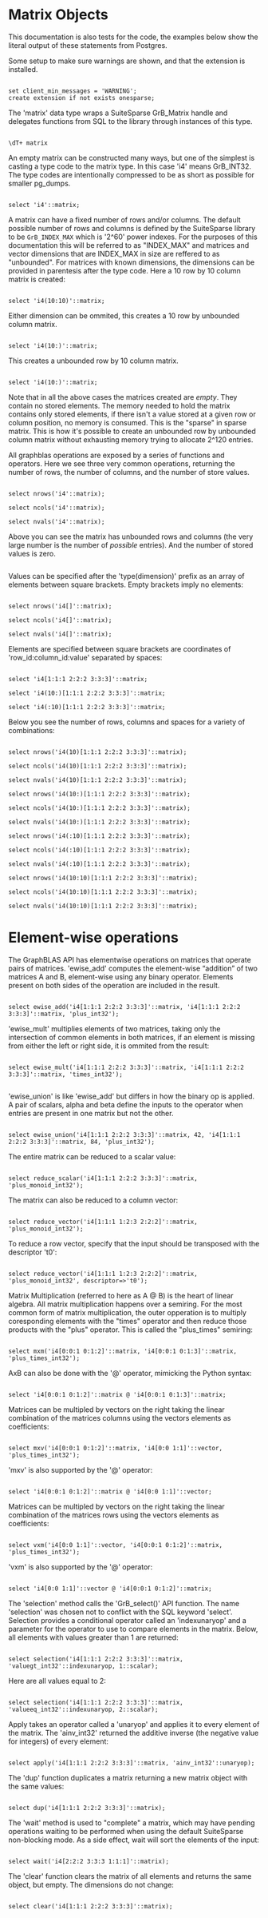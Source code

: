 # Matrix Objects

This documentation is also tests for the code, the examples below
show the literal output of these statements from Postgres.

Some setup to make sure warnings are shown, and that the extension
is installed.
```

set client_min_messages = 'WARNING';
create extension if not exists onesparse;

```
The 'matrix' data type wraps a SuiteSparse GrB_Matrix handle and
delegates functions from SQL to the library through instances of
this type.
```

\dT+ matrix

```
An empty matrix can be constructed many ways, but one of the
simplest is casting a type code to the matrix type.  In this case
'i4' means GrB_INT32.  The type codes are intentionally compressed
to be as short as possible for smaller pg_dumps.
```

select 'i4'::matrix;

```
A matrix can have a fixed number of rows and/or columns.  The
default possible number of rows and columns is defined by the
SuiteSparse library to be `GrB_INDEX_MAX` which is '2^60' power
indexes.  For the purposes of this documentation this will be
referred to as "INDEX_MAX" and matrices and vector dimensions that
are INDEX_MAX in size are reffered to as "unbounded".  For matrices
with known dimensions, the dimensions can be provided in parentesis
after the type code.  Here a 10 row by 10 column matrix is created:
```

select 'i4(10:10)'::matrix;

```
Either dimension can be ommited, this creates a 10 row by unbounded
column matrix.
```

select 'i4(10:)'::matrix;

```
This creates a unbounded row by 10 column matrix.
```

select 'i4(10:)'::matrix;

```
Note that in all the above cases the matrices created are *empty*.
They contain no stored elements.  The memory needed to hold the
matrix contains only stored elements, if there isn't a value stored
at a given row or column position, no memory is consumed.  This is
the "sparse" in sparse matrix.  This is how it's possible to create
an unbounded row by unbounded column matrix without exhausting
memory trying to allocate 2^120 entries.

All graphblas operations are exposed by a series of functions and
operators.  Here we see three very common operations, returning the
number of rows, the number of columns, and the number of store
values.
```

select nrows('i4'::matrix);

select ncols('i4'::matrix);

select nvals('i4'::matrix);

```
Above you can see the matrix has unbounded rows and columns (the
very large number is the number of *possible* entries).  And the
number of stored values is zero.
```

```
Values can be specified after the 'type(dimension)' prefix as an
array of elements between square brackets.  Empty brackets imply no
elements:
```

select nrows('i4[]'::matrix);

select ncols('i4[]'::matrix);

select nvals('i4[]'::matrix);

```
Elements are specified between square brackets are coordinates of
'row_id:column_id:value' separated by spaces:
```

select 'i4[1:1:1 2:2:2 3:3:3]'::matrix;

select 'i4(10:)[1:1:1 2:2:2 3:3:3]'::matrix;

select 'i4(:10)[1:1:1 2:2:2 3:3:3]'::matrix;

```
Below you see the number of rows, columns and spaces for a variety
of combinations:
```

select nrows('i4(10)[1:1:1 2:2:2 3:3:3]'::matrix);

select ncols('i4(10)[1:1:1 2:2:2 3:3:3]'::matrix);

select nvals('i4(10)[1:1:1 2:2:2 3:3:3]'::matrix);

select nrows('i4(10:)[1:1:1 2:2:2 3:3:3]'::matrix);

select ncols('i4(10:)[1:1:1 2:2:2 3:3:3]'::matrix);

select nvals('i4(10:)[1:1:1 2:2:2 3:3:3]'::matrix);

select nrows('i4(:10)[1:1:1 2:2:2 3:3:3]'::matrix);

select ncols('i4(:10)[1:1:1 2:2:2 3:3:3]'::matrix);

select nvals('i4(:10)[1:1:1 2:2:2 3:3:3]'::matrix);

select nrows('i4(10:10)[1:1:1 2:2:2 3:3:3]'::matrix);

select ncols('i4(10:10)[1:1:1 2:2:2 3:3:3]'::matrix);

select nvals('i4(10:10)[1:1:1 2:2:2 3:3:3]'::matrix);

```
# Element-wise operations

The GraphBLAS API has elementwise operations on matrices that
operate pairs of matrices.  'ewise_add' computes the element-wise
“addition” of two matrices A and B, element-wise using any binary
operator.  Elements present on both sides of the operation are
included in the result.
```

select ewise_add('i4[1:1:1 2:2:2 3:3:3]'::matrix, 'i4[1:1:1 2:2:2 3:3:3]'::matrix, 'plus_int32');

```
'ewise_mult' multiplies elements of two matrices, taking only the
intersection of common elements in both matrices, if an element is
missing from either the left or right side, it is ommited from the
result:
```

select ewise_mult('i4[1:1:1 2:2:2 3:3:3]'::matrix, 'i4[1:1:1 2:2:2 3:3:3]'::matrix, 'times_int32');


```
'ewise_union' is like 'ewise_add' but differs in how the binary op
is applied. A pair of scalars, alpha and beta define the inputs to
the operator when entries are present in one matrix but not the
other.
```

select ewise_union('i4[1:1:1 2:2:2 3:3:3]'::matrix, 42, 'i4[1:1:1 2:2:2 3:3:3]'::matrix, 84, 'plus_int32');

```
The entire matrix can be reduced to a scalar value:
```

select reduce_scalar('i4[1:1:1 2:2:2 3:3:3]'::matrix, 'plus_monoid_int32');

```
The matrix can also be reduced to a column vector:
```

select reduce_vector('i4[1:1:1 1:2:3 2:2:2]'::matrix, 'plus_monoid_int32');

```
To reduce a row vector, specify that the input should be transposed
with the descriptor 't0':
```

select reduce_vector('i4[1:1:1 1:2:3 2:2:2]'::matrix, 'plus_monoid_int32', descriptor=>'t0');

```
Matrix Multiplication (referred to here as A @ B) is the heart of
linear algebra.  All matrix multiplication happens over a semiring.
For the most common form of matrix multiplication, the outer
opperation is to multiply coresponding elements with the "times"
operator and then reduce those products with the "plus" operator.
This is called the "plus_times" semiring:
```

select mxm('i4[0:0:1 0:1:2]'::matrix, 'i4[0:0:1 0:1:3]'::matrix, 'plus_times_int32');

```
AxB can also be done with the '@' operator, mimicking the Python
syntax:
```

select 'i4[0:0:1 0:1:2]'::matrix @ 'i4[0:0:1 0:1:3]'::matrix;

```
Matrices can be multipled by vectors on the right taking the linear
combination of the matrices columns using the vectors elements as
coefficients:
```

select mxv('i4[0:0:1 0:1:2]'::matrix, 'i4[0:0 1:1]'::vector, 'plus_times_int32');

```
'mxv' is also supported by the '@' operator:
```

select 'i4[0:0:1 0:1:2]'::matrix @ 'i4[0:0 1:1]'::vector;

```
Matrices can be multipled by vectors on the right taking the linear
combination of the matrices rows using the vectors elements as
coefficients:
```

select vxm('i4[0:0 1:1]'::vector, 'i4[0:0:1 0:1:2]'::matrix, 'plus_times_int32');

```
'vxm' is also supported by the '@' operator:
```

select 'i4[0:0 1:1]'::vector @ 'i4[0:0:1 0:1:2]'::matrix;

```
The 'selection' method calls the 'GrB_select()' API function.  The
name 'selection' was chosen not to conflict with the SQL keyword
'select'.  Selection provides a conditional operator called an
'indexunaryop' and a parameter for the operator to use to compare
elements in the matrix.  Below, all elements with values greater
than 1 are returned:
```

select selection('i4[1:1:1 2:2:2 3:3:3]'::matrix, 'valuegt_int32'::indexunaryop, 1::scalar);

```
Here are all values equal to 2:
```

select selection('i4[1:1:1 2:2:2 3:3:3]'::matrix, 'valueeq_int32'::indexunaryop, 2::scalar);

```
Apply takes an operator called a 'unaryop' and applies it to every
element of the matrix.  The 'ainv_int32' returned the additive
inverse (the negative value for integers) of every element:
```

select apply('i4[1:1:1 2:2:2 3:3:3]'::matrix, 'ainv_int32'::unaryop);

```
The 'dup' function duplicates a matrix returning a new matrix
object with the same values:
```

select dup('i4[1:1:1 2:2:2 3:3:3]'::matrix);

```
The 'wait' method is used to "complete" a matrix, which may have
pending operations waiting to be performed when using the default
SuiteSparse non-blocking mode.  As a side effect, wait will sort
the elements of the input:
```

select wait('i4[2:2:2 3:3:3 1:1:1]'::matrix);

```
The 'clear' function clears the matrix of all elements and returns
the same object, but empty.  The dimensions do not change:
```

select clear('i4[1:1:1 2:2:2 3:3:3]'::matrix);
```